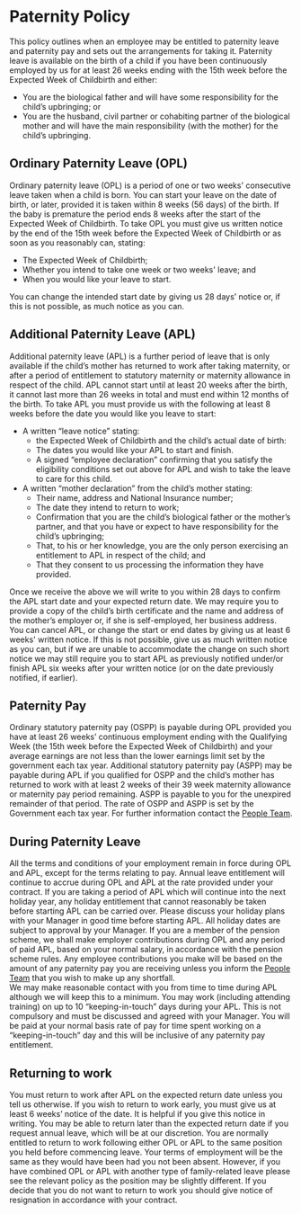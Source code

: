 # Paternity Policy
This policy outlines when an employee may be entitled to paternity leave and paternity pay and sets out the arrangements for taking it.  Paternity leave is available on the birth of a child if you have been continuously employed by us for at least 26 weeks ending with the 15th week before the Expected Week of Childbirth and either: 

* You are the biological father and will have some responsibility for the child’s upbringing; or 
* You are the husband, civil partner or cohabiting partner of the biological mother and will have the main responsibility (with the mother) for the child’s upbringing.  
## Ordinary Paternity Leave (OPL)
Ordinary paternity leave (OPL) is a period of one or two weeks' consecutive leave taken when a child is born.  You can start your leave on the date of birth, or later, provided it is taken within 8 weeks (56 days) of the birth.  If the baby is premature the period ends 8 weeks after the start of the Expected Week of Childbirth. To take OPL you must give us written notice by the end of the 15th week before the Expected Week of Childbirth or as soon as you reasonably can, stating: 

* The Expected Week of Childbirth; 
* Whether you intend to take one week or two weeks' leave; and 
* When you would like your leave to start. 

You can change the intended start date by giving us 28 days’ notice or, if this is not possible, as much notice as you can. 
## Additional Paternity Leave (APL)
Additional paternity leave (APL) is a further period of leave that is only available if the child’s mother has returned to work after taking maternity, or after a period of entitlement to statutory maternity or maternity allowance in respect of the child.  APL cannot start until at least 20 weeks after the birth, it cannot last more than 26 weeks in total and must end within 12 months of the birth.  To take APL you must provide us with the following at least 8 weeks before the date you would like you leave to start: 
* A written “leave notice” stating: 
  * the Expected Week of Childbirth and the child’s actual date of birth: 
  * The dates you would like your APL to start and finish. 
  * A signed “employee declaration” confirming that you satisfy the eligibility conditions set out above for APL and wish to take the leave to care for this child. 
* A written “mother declaration” from the child’s mother stating:
  * Their name, address and National Insurance number; 
  * The date they intend to return to work; 
  * Confirmation that you are the child’s biological father or the mother’s partner, and that you have or expect to have responsibility for the child’s upbringing; 
  * That, to his or her knowledge, you are the only person exercising an entitlement to APL in respect of the child; and 
  * That they consent to us processing the information they have provided.  

Once we receive the above we will write to you within 28 days to confirm the APL start date and your expected return date.   We may require you to provide a copy of the child’s birth certificate and the name and address of the mother’s employer or, if she is self-employed, her business address.  
You can cancel APL, or change the start or end dates by giving us at least 6 weeks' written notice.  If this is not possible, give us as much written notice as you can, but if we are unable to accommodate the change on such short notice we may still require you to start APL as previously notified under/or finish APL six weeks after your written notice (or on the date previously notified, if earlier). 
## Paternity Pay
Ordinary statutory paternity pay (OSPP) is payable during OPL provided you have at least 26 weeks’ continuous employment ending with the Qualifying Week (the 15th week before the Expected Week of Childbirth) and your average earnings are not less than the lower earnings limit set by the government each tax year. Additional statutory paternity pay (ASPP) may be payable during APL if you qualified for OSPP and the child’s mother has returned to work with at least 2 weeks of their 39 week maternity allowance or maternity pay period remaining.  ASPP is payable to you for the unexpired remainder of that period.  The rate of OSPP and ASPP is set by the Government each tax year.  For further information contact the [People Team](mailto:people@infinityworks.com). 
## During Paternity Leave
All the terms and conditions of your employment remain in force during OPL and APL, except for the terms relating to pay.  Annual leave entitlement will continue to accrue during OPL and APL at the rate provided under your contract.  If you are taking a period of APL which will continue into the next holiday year, any holiday entitlement that cannot reasonably be taken before starting APL can be carried over.  Please discuss your holiday plans with your Manager in good time before starting APL.  All holiday dates are subject to approval by your Manager.  If you are a member of the pension scheme, we shall make employer contributions during OPL and any period of paid APL, based on your normal salary, in accordance with the pension scheme rules.  Any employee contributions you make will be based on the amount of any paternity pay you are receiving unless you inform the [People Team](mailto:people@infinityworks.com) that you wish to make up any shortfall.  
We may make reasonable contact with you from time to time during APL although we will keep this to a minimum.  You may work (including attending training) on up to 10 “keeping-in-touch” days during your APL.  This is not compulsory and must be discussed and agreed with your Manager.  You will be paid at your normal basis rate of pay for time spent working on a “keeping-in-touch” day and this will be inclusive of any paternity pay entitlement.  
## Returning to work
You must return to work after APL on the expected return date unless you tell us otherwise.  If you wish to return to work early, you must give us at least 6 weeks’ notice of the date.  It is helpful if you give this notice in writing.  You may be able to return later than the expected return date if you request annual leave, which will be at our discretion.  You are normally entitled to return to work following either OPL or APL to the same position you held before commencing leave.  Your terms of employment will be the same as they would have been had you not been absent.  However, if you have combined OPL or APL with another type of family-related leave please see the relevant policy as the position may be slightly different.  If you decide that you do not want to return to work you should give notice of resignation in accordance with your contract. 
